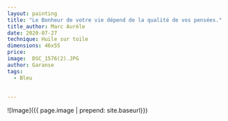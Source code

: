 ```yaml
---
layout: painting
title: "Le Bonheur de votre vie dépend de la qualité de vos pensées."       
title_author: Marc Aurèle
date: 2020-07-27
technique: Huile sur toile
dimensions: 46x55
price: 
image:  DSC_1576(2).JPG
author: Garanse
tags:
  - Bleu
  
  
---
```

![Image]({{ page.image | prepend: site.baseurl}})

